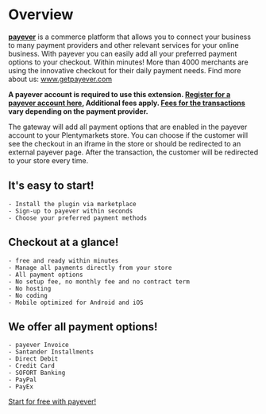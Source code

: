 # Overview
 
**<a href="https://getpayever.com">payever</a>** is a commerce platform that allows you to connect your business to many payment providers and other relevant services for your online business. With payever you can easily add all your preferred payment options to your checkout. Within minutes! More than 4000 merchants are using the innovative checkout for their daily payment needs. Find more about us: <a href="http://www.getpayever.com">www.getpayever.com</a>

**A payever account is required to use this extension. <a href="https://mein.payever.de/register">Register for a payever account here</a>, Additional fees apply. <a href="https://getpayever.com/article/what-are-the-transaction-fees/">Fees for the transactions</a> vary depending on the payment provider.**

The gateway will add all payment options that are enabled in the payever account to your Plentymarkets store. You can choose if the customer will see the checkout in an iframe in the store or should be redirected to an external payever page. After the transaction, the customer will be redirected to your store every time.

## It's easy to start!

    - Install the plugin via marketplace
    - Sign-up to payever within seconds
    - Choose your preferred payment methods

## Checkout at a glance!

    - free and ready within minutes
    - Manage all payments directly from your store
    - All payment options
    - No setup fee, no monthly fee and no contract term
    - No hosting
    - No coding
    - Mobile optimized for Android and iOS

## We offer all payment options!

    - payever Invoice
    - Santander Installments
    - Direct Debit
    - Credit Card
    - SOFORT Banking
    - PayPal
    - PayEx

<a href="https://mein.payever.de/register/affiliate/shopware@payever.de">Start for free with payever!</a>